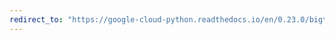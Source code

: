 ```yaml
---
redirect_to: "https://google-cloud-python.readthedocs.io/en/0.23.0/bigtable-table-api.html"
---
```

